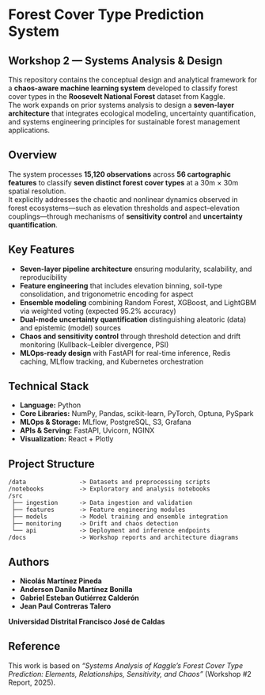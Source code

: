 # Forest Cover Type Prediction System
## Workshop 2 — Systems Analysis & Design

This repository contains the conceptual design and analytical framework for a **chaos-aware machine learning system** developed to classify forest cover types in the **Roosevelt National Forest** dataset from Kaggle.  
The work expands on prior systems analysis to design a **seven-layer architecture** that integrates ecological modeling, uncertainty quantification, and systems engineering principles for sustainable forest management applications.

## Overview

The system processes **15,120 observations** across **56 cartographic features** to classify **seven distinct forest cover types** at a 30m × 30m spatial resolution.  
It explicitly addresses the chaotic and nonlinear dynamics observed in forest ecosystems—such as elevation thresholds and aspect–elevation couplings—through mechanisms of **sensitivity control** and **uncertainty quantification**.

## Key Features

- **Seven-layer pipeline architecture** ensuring modularity, scalability, and reproducibility  
- **Feature engineering** that includes elevation binning, soil-type consolidation, and trigonometric encoding for aspect  
- **Ensemble modeling** combining Random Forest, XGBoost, and LightGBM via weighted voting (expected 95.2% accuracy)  
- **Dual-mode uncertainty quantification** distinguishing aleatoric (data) and epistemic (model) sources  
- **Chaos and sensitivity control** through threshold detection and drift monitoring (Kullback–Leibler divergence, PSI)  
- **MLOps-ready design** with FastAPI for real-time inference, Redis caching, MLflow tracking, and Kubernetes orchestration  

## Technical Stack

- **Language:** Python  
- **Core Libraries:** NumPy, Pandas, scikit-learn, PyTorch, Optuna, PySpark  
- **MLOps & Storage:** MLflow, PostgreSQL, S3, Grafana  
- **APIs & Serving:** FastAPI, Uvicorn, NGINX  
- **Visualization:** React + Plotly  

## Project Structure

```
/data               -> Datasets and preprocessing scripts
/notebooks          -> Exploratory and analysis notebooks
/src
 ├── ingestion      -> Data ingestion and validation
 ├── features       -> Feature engineering modules
 ├── models         -> Model training and ensemble integration
 ├── monitoring     -> Drift and chaos detection
 └── api            -> Deployment and inference endpoints
/docs               -> Workshop reports and architecture diagrams
```

## Authors

- **Nicolás Martínez Pineda**  
- **Anderson Danilo Martínez Bonilla**  
- **Gabriel Esteban Gutiérrez Calderón**  
- **Jean Paul Contreras Talero**  

**Universidad Distrital Francisco José de Caldas**  

## Reference

This work is based on *“Systems Analysis of Kaggle’s Forest Cover Type Prediction: Elements, Relationships, Sensitivity, and Chaos”* (Workshop #2 Report, 2025).
